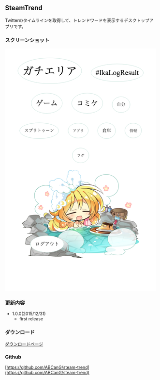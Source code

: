 SteamTrend
----

Twitterのタイムラインを取得して、トレンドワードを表示するデスクトップアプリです。

### スクリーンショット
![](img/SteamTrend.png)

### 更新内容
* 1.0.0(2015/12/31)
    * first release

### ダウンロード
[ダウンロードページ](https://github.com/ABCanG/steam-trend/releases)

### Github
[https://github.com/ABCanG/steam-trend](https://github.com/ABCanG/steam-trend)
